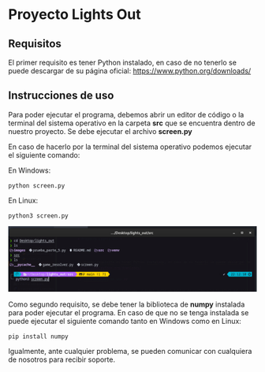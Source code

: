 # Proyecto Lights Out #

## Requisitos ##

El primer requisito es tener Python instalado, en caso de no tenerlo se puede descargar de su página oficial:
https://www.python.org/downloads/

## Instrucciones de uso ##

Para poder ejecutar el programa, debemos abrir un editor de código o la terminal del sistema operativo en la carpeta
**src** que se encuentra dentro de nuestro proyecto.
Se debe ejecutar el archivo **screen.py**

En caso de hacerlo por la terminal del sistema operativo podemos ejecutar el siguiente comando:

En Windows:
~~~
python screen.py
~~~

En Linux:
~~~
python3 screen.py
~~~

![ejecución del programa](./images/ejemplo_ejecucion.png)

Como segundo requisito, se debe tener la biblioteca de **numpy** instalada para poder ejecutar el programa.
En caso de que no se tenga instalada se puede ejecutar el siguiente comando tanto en Windows como en Linux:
~~~
pip install numpy
~~~

Igualmente, ante cualquier problema, se pueden comunicar con cualquiera de nosotros para recibir soporte.